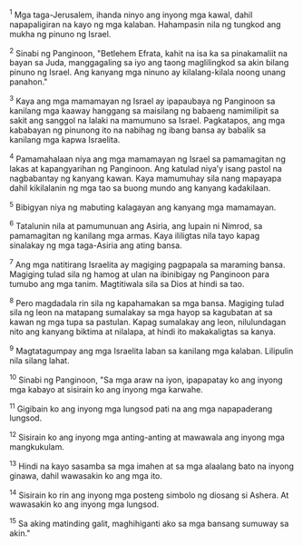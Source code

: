 <sup>1</sup>
Mga taga-Jerusalem, ihanda ninyo ang inyong mga kawal, dahil napapaligiran na kayo ng mga kalaban. Hahampasin nila ng tungkod ang mukha ng pinuno ng Israel.

<sup>2</sup>
Sinabi ng Panginoon, "Betlehem Efrata, kahit na isa ka sa pinakamaliit na bayan sa Juda, manggagaling sa iyo ang taong maglilingkod sa akin bilang pinuno ng Israel. Ang kanyang mga ninuno ay kilalang-kilala noong unang panahon." 

<sup>3</sup>
Kaya ang mga mamamayan ng Israel ay ipapaubaya ng Panginoon sa kanilang mga kaaway hanggang sa maisilang ng babaeng namimilipit sa sakit ang sanggol na lalaki na mamumuno sa Israel. Pagkatapos, ang mga kababayan ng pinunong ito na nabihag ng ibang bansa ay babalik sa kanilang mga kapwa Israelita. 

<sup>4</sup>
Pamamahalaan niya ang mga mamamayan ng Israel sa pamamagitan ng lakas at kapangyarihan ng Panginoon. Ang katulad niyaʼy isang pastol na nagbabantay ng kanyang kawan. Kaya mamumuhay sila nang mapayapa dahil kikilalanin ng mga tao sa buong mundo ang kanyang kadakilaan. 

<sup>5</sup>
Bibigyan niya ng mabuting kalagayan ang kanyang mga mamamayan.

<sup>6</sup>
Tatalunin nila at pamumunuan ang Asiria, ang lupain ni Nimrod, sa pamamagitan ng kanilang mga armas. Kaya ililigtas nila tayo kapag sinalakay ng mga taga-Asiria ang ating bansa. 

<sup>7</sup>
Ang mga natitirang Israelita ay magiging pagpapala sa maraming bansa. Magiging tulad sila ng hamog at ulan na ibinibigay ng Panginoon para tumubo ang mga tanim. Magtitiwala sila sa Dios at hindi sa tao. 

<sup>8</sup>
Pero magdadala rin sila ng kapahamakan sa mga bansa. Magiging tulad sila ng leon na matapang sumalakay sa mga hayop sa kagubatan at sa kawan ng mga tupa sa pastulan. Kapag sumalakay ang leon, nilulundagan nito ang kanyang biktima at nilalapa, at hindi ito makakaligtas sa kanya. 

<sup>9</sup>
Magtatagumpay ang mga Israelita laban sa kanilang mga kalaban. Lilipulin nila silang lahat.

<sup>10</sup>
Sinabi ng Panginoon, "Sa mga araw na iyon, ipapapatay ko ang inyong mga kabayo at sisirain ko ang inyong mga karwahe. 

<sup>11</sup>
Gigibain ko ang inyong mga lungsod pati na ang mga napapaderang lungsod. 

<sup>12</sup>
Sisirain ko ang inyong mga anting-anting at mawawala ang inyong mga mangkukulam. 

<sup>13</sup>
Hindi na kayo sasamba sa mga imahen at sa mga alaalang bato na inyong ginawa, dahil wawasakin ko ang mga ito. 

<sup>14</sup>
Sisirain ko rin ang inyong mga posteng simbolo ng diosang si Ashera. At wawasakin ko ang inyong mga lungsod. 

<sup>15</sup>
Sa aking matinding galit, maghihiganti ako sa mga bansang sumuway sa akin."